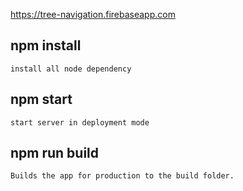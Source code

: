 
https://tree-navigation.firebaseapp.com
## npm install 
    install all node dependency

## npm start
    start server in deployment mode

## npm run build
    Builds the app for production to the build folder.

